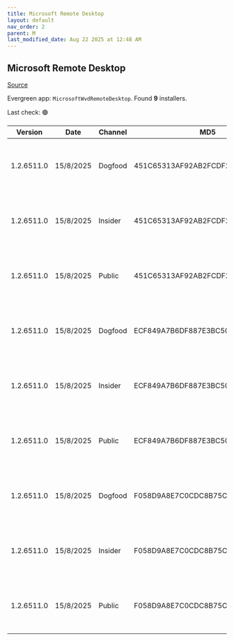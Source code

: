 ```yaml
---
title: Microsoft Remote Desktop
layout: default
nav_order: 2
parent: M
last_modified_date: Aug 22 2025 at 12:48 AM
---
```


## Microsoft Remote Desktop

[Source](https://docs.microsoft.com/en-us/azure/virtual-desktop/connect-windows-7-10)

Evergreen app: `MicrosoftWvdRemoteDesktop`. Found **9** installers.

Last check: 🟢

| Version    | Date      | Channel | MD5                              | Sha2                                                                                                                             | Architecture | URI                                                                                                                                                                                                                                                                  |
| ---------- | --------- | ------- | -------------------------------- | -------------------------------------------------------------------------------------------------------------------------------- | ------------ | -------------------------------------------------------------------------------------------------------------------------------------------------------------------------------------------------------------------------------------------------------------------- |
| 1.2.6511.0 | 15/8/2025 | Dogfood | 451C65313AF92AB2FCDF2F7C74169DD4 | 726C61061DEAB50D990BE6BC0B428188BDC284A0FA3C55A40B57A133AA5624BA714FAD74E643DE056A7922644D30BA7F9AC59FF21D40C335289A78A6C0457712 | ARM64        | [https://res.cdn.office.net/remote-desktop-windows-client/c358a522-5637-4813-b143-a62ad2af9c89/RemoteDesktop_1.2.6511.0_ARM64.msi](https://res.cdn.office.net/remote-desktop-windows-client/c358a522-5637-4813-b143-a62ad2af9c89/RemoteDesktop_1.2.6511.0_ARM64.msi) |
| 1.2.6511.0 | 15/8/2025 | Insider | 451C65313AF92AB2FCDF2F7C74169DD4 | 726C61061DEAB50D990BE6BC0B428188BDC284A0FA3C55A40B57A133AA5624BA714FAD74E643DE056A7922644D30BA7F9AC59FF21D40C335289A78A6C0457712 | ARM64        | [https://res.cdn.office.net/remote-desktop-windows-client/c358a522-5637-4813-b143-a62ad2af9c89/RemoteDesktop_1.2.6511.0_ARM64.msi](https://res.cdn.office.net/remote-desktop-windows-client/c358a522-5637-4813-b143-a62ad2af9c89/RemoteDesktop_1.2.6511.0_ARM64.msi) |
| 1.2.6511.0 | 15/8/2025 | Public  | 451C65313AF92AB2FCDF2F7C74169DD4 | 726C61061DEAB50D990BE6BC0B428188BDC284A0FA3C55A40B57A133AA5624BA714FAD74E643DE056A7922644D30BA7F9AC59FF21D40C335289A78A6C0457712 | ARM64        | [https://res.cdn.office.net/remote-desktop-windows-client/c358a522-5637-4813-b143-a62ad2af9c89/RemoteDesktop_1.2.6511.0_ARM64.msi](https://res.cdn.office.net/remote-desktop-windows-client/c358a522-5637-4813-b143-a62ad2af9c89/RemoteDesktop_1.2.6511.0_ARM64.msi) |
| 1.2.6511.0 | 15/8/2025 | Dogfood | ECF849A7B6DF887E3BC500A3C8389334 | 4A82DCB32077BF9E0EDDCC1D811E9A683348E69FEEE6D0F61662265419C779233D73A05086C303869C236F4C4BC8FD378E4041DC2012C1BA2B249CC9626B36F6 | x64          | [https://res.cdn.office.net/remote-desktop-windows-client/85469565-f22e-49bb-918c-c4872f06eb19/RemoteDesktop_1.2.6511.0_x64.msi](https://res.cdn.office.net/remote-desktop-windows-client/85469565-f22e-49bb-918c-c4872f06eb19/RemoteDesktop_1.2.6511.0_x64.msi)     |
| 1.2.6511.0 | 15/8/2025 | Insider | ECF849A7B6DF887E3BC500A3C8389334 | 4A82DCB32077BF9E0EDDCC1D811E9A683348E69FEEE6D0F61662265419C779233D73A05086C303869C236F4C4BC8FD378E4041DC2012C1BA2B249CC9626B36F6 | x64          | [https://res.cdn.office.net/remote-desktop-windows-client/85469565-f22e-49bb-918c-c4872f06eb19/RemoteDesktop_1.2.6511.0_x64.msi](https://res.cdn.office.net/remote-desktop-windows-client/85469565-f22e-49bb-918c-c4872f06eb19/RemoteDesktop_1.2.6511.0_x64.msi)     |
| 1.2.6511.0 | 15/8/2025 | Public  | ECF849A7B6DF887E3BC500A3C8389334 | 4A82DCB32077BF9E0EDDCC1D811E9A683348E69FEEE6D0F61662265419C779233D73A05086C303869C236F4C4BC8FD378E4041DC2012C1BA2B249CC9626B36F6 | x64          | [https://res.cdn.office.net/remote-desktop-windows-client/85469565-f22e-49bb-918c-c4872f06eb19/RemoteDesktop_1.2.6511.0_x64.msi](https://res.cdn.office.net/remote-desktop-windows-client/85469565-f22e-49bb-918c-c4872f06eb19/RemoteDesktop_1.2.6511.0_x64.msi)     |
| 1.2.6511.0 | 15/8/2025 | Dogfood | F058D9A8E7C0CDC8B75CD5F56718A6F8 | 0F7A4B7F1219DF6A9A5D54984E7483DE8E11862449B3525F87B14D8D4C13CBB5CB81469B08395D208909886C90E3041685893F6DE5D3AD207C2B1B8D60935786 | x86          | [https://res.cdn.office.net/remote-desktop-windows-client/7a1a6a17-8e6b-4839-b4c6-903c0fc07a3d/RemoteDesktop_1.2.6511.0_x86.msi](https://res.cdn.office.net/remote-desktop-windows-client/7a1a6a17-8e6b-4839-b4c6-903c0fc07a3d/RemoteDesktop_1.2.6511.0_x86.msi)     |
| 1.2.6511.0 | 15/8/2025 | Insider | F058D9A8E7C0CDC8B75CD5F56718A6F8 | 0F7A4B7F1219DF6A9A5D54984E7483DE8E11862449B3525F87B14D8D4C13CBB5CB81469B08395D208909886C90E3041685893F6DE5D3AD207C2B1B8D60935786 | x86          | [https://res.cdn.office.net/remote-desktop-windows-client/7a1a6a17-8e6b-4839-b4c6-903c0fc07a3d/RemoteDesktop_1.2.6511.0_x86.msi](https://res.cdn.office.net/remote-desktop-windows-client/7a1a6a17-8e6b-4839-b4c6-903c0fc07a3d/RemoteDesktop_1.2.6511.0_x86.msi)     |
| 1.2.6511.0 | 15/8/2025 | Public  | F058D9A8E7C0CDC8B75CD5F56718A6F8 | 0F7A4B7F1219DF6A9A5D54984E7483DE8E11862449B3525F87B14D8D4C13CBB5CB81469B08395D208909886C90E3041685893F6DE5D3AD207C2B1B8D60935786 | x86          | [https://res.cdn.office.net/remote-desktop-windows-client/7a1a6a17-8e6b-4839-b4c6-903c0fc07a3d/RemoteDesktop_1.2.6511.0_x86.msi](https://res.cdn.office.net/remote-desktop-windows-client/7a1a6a17-8e6b-4839-b4c6-903c0fc07a3d/RemoteDesktop_1.2.6511.0_x86.msi)     |
